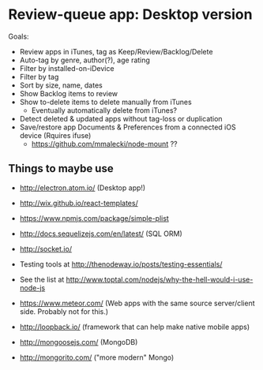 # Review-queue app: Desktop version

Goals:

* Review apps in iTunes, tag as Keep/Review/Backlog/Delete
* Auto-tag by genre, author(?), age rating
* Filter by installed-on-iDevice
* Filter by tag
* Sort by size, name, dates
* Show Backlog items to review
* Show to-delete items to delete manually from iTunes
    * Eventually automatically delete from iTunes?
* Detect deleted & updated apps without tag-loss or duplication
* Save/restore app Documents & Preferences from a connected iOS device (Rquires ifuse)
    * https://github.com/mmalecki/node-mount ??


## Things to maybe use

* http://electron.atom.io/ (Desktop app!)
* http://wix.github.io/react-templates/
* https://www.npmjs.com/package/simple-plist
* http://docs.sequelizejs.com/en/latest/ (SQL ORM)
* http://socket.io/

* Testing tools at http://thenodeway.io/posts/testing-essentials/

* See the list at http://www.toptal.com/nodejs/why-the-hell-would-i-use-node-js
* https://www.meteor.com/ (Web apps with the same source server/client side.  Probably not for this.)
* http://loopback.io/ (framework that can help make native mobile apps)
* http://mongoosejs.com/ (MongoDB)
* http://mongorito.com/ ("more modern" Mongo)
